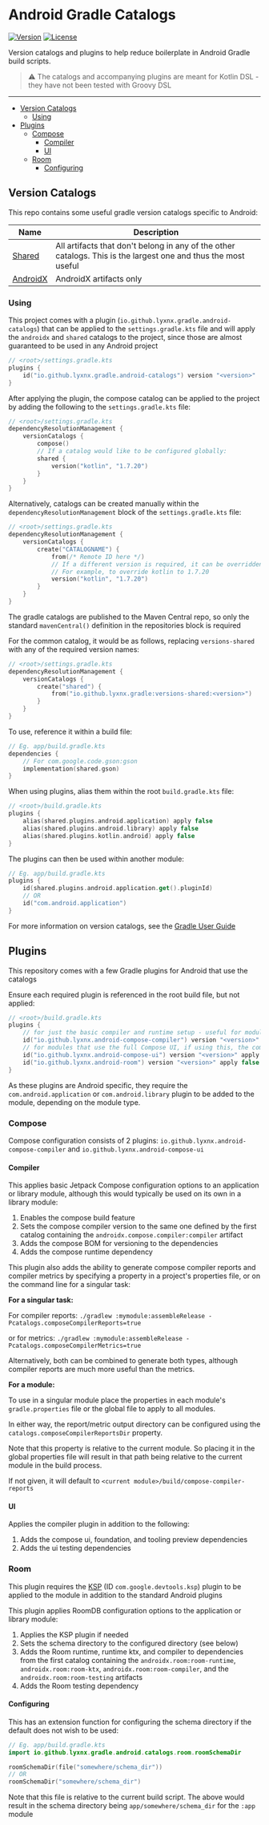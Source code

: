 # Android Gradle Catalogs <GitHub path="Lyxnx/android-gradle-catalogs" />

[![Version](https://img.shields.io/maven-central/v/io.github.lyxnx.gradle/versions-shared?style=flat-square)][mavenCentral]
[![License](https://img.shields.io/github/license/Lyxnx/android-gradle-catalogs?style=flat-square)][license]

Version catalogs and plugins to help reduce boilerplate in Android Gradle build scripts.

> :warning: The catalogs and accompanying plugins are meant for Kotlin DSL - they have not been tested with Groovy DSL

---

<!-- START doctoc generated TOC please keep comment here to allow auto update -->
<!-- DON'T EDIT THIS SECTION, INSTEAD RE-RUN doctoc TO UPDATE -->

- [Version Catalogs](#version-catalogs)
  - [Using](#using)
- [Plugins](#plugins)
  - [Compose](#compose)
    - [Compiler](#compiler)
    - [UI](#ui)
  - [Room](#room)
    - [Configuring](#configuring)

<!-- END doctoc generated TOC please keep comment here to allow auto update -->

## Version Catalogs

This repo contains some useful gradle version catalogs specific to Android:

| Name                                             | Description                                                                                                    |
|--------------------------------------------------|----------------------------------------------------------------------------------------------------------------|
| [Shared](versions-shared/libs.versions.toml)     | All artifacts that don't belong in any of the other catalogs. This is the largest one and thus the most useful | 
| [AndroidX](versions-androidx/libs.versions.toml) | AndroidX artifacts only                                                                                        |

### Using

This project comes with a plugin (`io.github.lyxnx.gradle.android-catalogs`) that can be applied to
the `settings.gradle.kts` file and will apply the `androidx` and `shared` catalogs to the project, since those are
almost guaranteed to be used in any Android project

```kotlin
// <root>/settings.gradle.kts
plugins {
    id("io.github.lyxnx.gradle.android-catalogs") version "<version>"
}
```

After applying the plugin, the compose catalog can be applied to the project by adding the following to
the `settings.gradle.kts` file:

```kotlin
// <root>/settings.gradle.kts
dependencyResolutionManagement {
    versionCatalogs {
        compose()
        // If a catalog would like to be configured globally:
        shared {
            version("kotlin", "1.7.20")
        }
    }
}
```

Alternatively, catalogs can be created manually within the `dependencyResolutionManagement` block of
the `settings.gradle.kts` file:

```kotlin
// <root>/settings.gradle.kts
dependencyResolutionManagement {
    versionCatalogs {
        create("CATALOGNAME") {
            from(/* Remote ID here */)
            // If a different version is required, it can be overridden:
            // For example, to override kotlin to 1.7.20
            version("kotlin", "1.7.20")
        }
    }
}
```

The gradle catalogs are published to the Maven Central repo, so only the standard `mavenCentral()` definition in the
repositories block is required

For the common catalog, it would be as follows, replacing `versions-shared` with any of the required version names:

```kotlin
// <root>/settings.gradle.kts
dependencyResolutionManagement {
    versionCatalogs {
        create("shared") {
            from("io.github.lyxnx.gradle:versions-shared:<version>")
        }
    }
}
```

To use, reference it within a build file:

```kotlin
// Eg. app/build.gradle.kts
dependencies {
    // For com.google.code.gson:gson
    implementation(shared.gson)
}
```

When using plugins, alias them within the root `build.gradle.kts` file:

```kotlin
// <root>/build.gradle.kts
plugins {
    alias(shared.plugins.android.application) apply false
    alias(shared.plugins.android.library) apply false
    alias(shared.plugins.kotlin.android) apply false
}
```

The plugins can then be used within another module:

```kotlin
// Eg. app/build.gradle.kts
plugins {
    id(shared.plugins.android.application.get().pluginId)
    // OR
    id("com.android.application")
}
```

For more information on version catalogs, see
the [Gradle User Guide](https://docs.gradle.org/current/userguide/platforms.html)

## Plugins

This repository comes with a few Gradle plugins for Android that use the catalogs

Ensure each required plugin is referenced in the root build file, but not applied:

```kotlin
// <root>/build.gradle.kts
plugins {
    // for just the basic compiler and runtime setup - useful for modules that use Compose tools, such as state but not the full UI
    id("io.github.lyxnx.android-compose-compiler") version "<version>" apply false
    // for modules that use the full Compose UI, if using this, the compiler plugin is applied in addition
    id("io.github.lyxnx.android-compose-ui") version "<version>" apply false
    id("io.github.lyxnx.android-room") version "<version>" apply false
}
```

As these plugins are Android specific, they require the `com.android.application`
or `com.android.library` plugin to be added to the module, depending on the module type.

### Compose

Compose configuration consists of 2 plugins: `io.github.lyxnx.android-compose-compiler`
and `io.github.lyxnx.android-compose-ui`

#### Compiler

This applies basic Jetpack Compose configuration options to an application or library module, although this would
typically be used on its own in a library module:

1. Enables the compose build feature
2. Sets the compose compiler version to the same one defined by the first catalog containing
   the `androidx.compose.compiler:compiler` artifact
3. Adds the compose BOM for versioning to the dependencies
4. Adds the compose runtime dependency

This plugin also adds the ability to generate compose compiler reports and compiler metrics by specifying a property in
a project's properties file, or on the command line for a singular task:

**For a singular task:**

For compiler reports:
`./gradlew :mymodule:assembleRelease -Pcatalogs.composeCompilerReports=true`

or for metrics:
`./gradlew :mymodule:assembleRelease -Pcatalogs.composeCompilerMetrics=true`

Alternatively, both can be combined to generate both types, although compiler reports are much more useful than the
metrics.

**For a module:**

To use in a singular module place the properties in each module's `gradle.properties` file or the global file to apply
to all modules.

In either way, the report/metric output directory can be configured using the `catalogs.composeCompilerReportsDir`
property.

Note that this property is relative to the current module. So placing it in the global properties file will
result in that path being relative to the current module in the build process.

If not given, it will default to `<current module>/build/compose-compiler-reports`

#### UI

Applies the compiler plugin in addition to the following:

1. Adds the compose ui, foundation, and tooling preview dependencies
2. Adds the ui testing dependencies

### Room

This plugin requires the [KSP](https://github.com/google/ksp) (ID `com.google.devtools.ksp`) plugin to be applied to the
module in addition to the standard Android plugins

This plugin applies RoomDB configuration options to the application or library module:

1. Applies the KSP plugin if needed
2. Sets the schema directory to the configured directory (see below)
3. Adds the Room runtime, runtime ktx, and compiler to dependencies from the first catalog containing
   the `androidx.room:room-runtime`, `androidx.room:room-ktx`, `androidx.room:room-compiler`, and
   the `androidx.room:room-testing` artifacts
4. Adds the Room testing dependency

#### Configuring

This has an extension function for configuring the schema directory if the default does not wish to be used:

```kotlin
// Eg. app/build.gradle.kts
import io.github.lyxnx.gradle.android.catalogs.room.roomSchemaDir

roomSchemaDir(file("somewhere/schema_dir"))
// OR
roomSchemaDir("somewhere/schema_dir")
```

Note that this file is relative to the current build script.
The above would result in the schema directory being `app/somewhere/schema_dir` for the `:app` module

[mavenCentral]: https://search.maven.org/artifact/io.github.lyxnx.gradle/versions-shared

[license]: LICENCE
